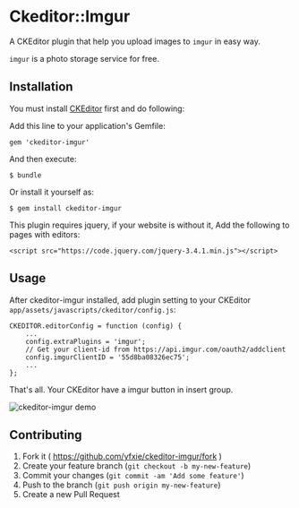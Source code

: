 # Ckeditor::Imgur

A CKEditor plugin that help you upload images to `imgur` in easy way.

`imgur` is a photo storage service for free.

## Installation

You must install [CKEditor](https://github.com/galetahub/ckeditor) first and do following:

Add this line to your application's Gemfile:

    gem 'ckeditor-imgur'

And then execute:

    $ bundle

Or install it yourself as:

    $ gem install ckeditor-imgur
    
This plugin requires jquery, if your website is without it, Add the following to pages with editors:
```
<script src="https://code.jquery.com/jquery-3.4.1.min.js"></script>
```

## Usage

After ckeditor-imgur installed, add plugin setting to your CKEditor `app/assets/javascripts/ckeditor/config.js`:

```
CKEDITOR.editorConfig = function (config) {
    ...
    config.extraPlugins = 'imgur';
    // Get your client-id from https://api.imgur.com/oauth2/addclient
    config.imgurClientID = '55d8ba08326ec75';
    ...
};
```

That's all. Your CKEditor have a imgur button in insert group.

![ckeditor-imgur demo](http://g.recordit.co/bogXrZl0H0.gif)


## Contributing

1. Fork it ( https://github.com/yfxie/ckeditor-imgur/fork )
2. Create your feature branch (`git checkout -b my-new-feature`)
3. Commit your changes (`git commit -am 'Add some feature'`)
4. Push to the branch (`git push origin my-new-feature`)
5. Create a new Pull Request
